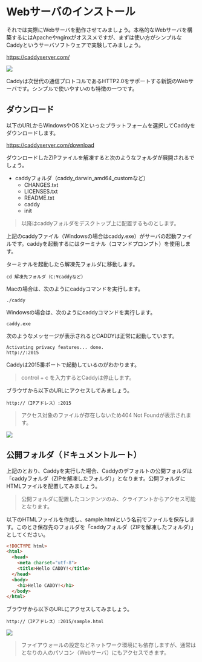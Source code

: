 # Webサーバのインストール

それでは実際にWebサーバを動作させてみましょう。本格的なWebサーバを構築するにはApacheやnginxがオススメですが、まずは使い方がシンプルなCaddyというサーバソフトウェアで実験してみましょう。

https://caddyserver.com/

![](https://s3-ap-northeast-1.amazonaws.com/itcaret/itc/img/webpg/day3/caddy3.png)

Caddyは次世代の通信プロトコルであるHTTP2.0をサポートする新鋭のWebサーバです。シンプルで使いやすいのも特徴の一つです。

## ダウンロード

以下のURLからWindowsやOS Xといったプラットフォームを選択してCaddyをダウンロードします。

https://caddyserver.com/download

ダウンロードしたZIPファイルを解凍すると次のようなフォルダが展開されるでしょう。

+ caddyフォルダ（caddy_darwin_amd64_customなど）
  + CHANGES.txt
  + LICENSES.txt
  + README.txt
  + caddy
  + init

> 以降はcaddyフォルダをデスクトップ上に配置するものとします。

上記のcaddyファイル（Windowsの場合はcaddy.exe）がサーバの起動ファイルです。caddyを起動するにはターミナル（コマンドプロンプト）を使用します。

ターミナルを起動したら解凍先フォルダに移動します。

```
cd 解凍先フォルダ（C:¥caddyなど）
```


Macの場合は、次のようにcaddyコマンドを実行します。

```
./caddy
```

Windowsの場合は、次のようにcaddyコマンドを実行します。

```
caddy.exe
```

次のようなメッセージが表示されるとCADDYは正常に起動しています。

```
Activating privacy features... done.
http://:2015
```

Caddyは2015番ポートで起動しているのがわかります。

> control + c を入力するとCaddyは停止します。


ブラウザから以下のURLにアクセスしてみましょう。

```
http://（IPアドレス）:2015
```

> アクセス対象のファイルが存在しないため404 Not Foundが表示されます。

![](https://s3-ap-northeast-1.amazonaws.com/itcaret/itc/img/webpg/day3/caddy1.png)

## 公開フォルダ（ドキュメントルート）

上記のとおり、Caddyを実行した場合、Caddyのデフォルトの公開フォルダは「caddyフォルダ（ZIPを解凍したフォルダ）」となります。公開フォルダにHTMLファイルを配置してみましょう。

> 公開フォルダに配置したコンテンツのみ、クライアントからアクセス可能となります。

以下のHTMLファイルを作成し、sample.htmlという名前でファイルを保存します。このとき保存先のフォルダを「caddyフォルダ（ZIPを解凍したフォルダ）」としてください。


```html
<!DOCTYPE html>
<html>
  <head>
    <meta charset="utf-8">
    <title>Hello CADDY!</title>
  </head>
  <body>
    <h1>Hello CADDY!</h1>
  </body>
</html>
```

ブラウザから以下のURLにアクセスしてみましょう。

```
http://（IPアドレス）:2015/sample.html
```

![](https://s3-ap-northeast-1.amazonaws.com/itcaret/itc/img/webpg/day3/caddy2.png)

> ファイアウォールの設定などネットワーク環境にも依存しますが、通常はとなりの人のパソコン（Webサーバ）にもアクセスできます。
